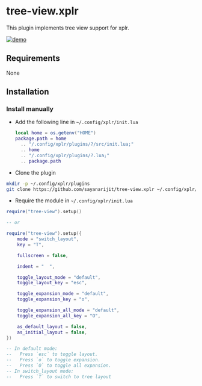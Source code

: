 # tree-view.xplr

This plugin implements tree view support for xplr.

[![demo](https://s12.gifyu.com/images/SQGR3.gif)](https://gifyu.com/image/SQGR3)

## Requirements

None

## Installation

### Install manually

- Add the following line in `~/.config/xplr/init.lua`

  ```lua
  local home = os.getenv("HOME")
  package.path = home
    .. "/.config/xplr/plugins/?/src/init.lua;"
    .. home
    .. "/.config/xplr/plugins/?.lua;"
    .. package.path
  ```

- Clone the plugin

```bash
mkdir -p ~/.config/xplr/plugins
git clone https://github.com/sayanarijit/tree-view.xplr ~/.config/xplr/plugins/tree-view
```

- Require the module in `~/.config/xplr/init.lua`

```lua
require("tree-view").setup()

-- or

require("tree-view").setup({
    mode = "switch_layout",
    key = "T",

    fullscreen = false,

    indent = "  ",

    toggle_layout_mode = "default",
    toggle_layout_key = "esc",

    toggle_expansion_mode = "default",
    toggle_expansion_key = "o",

    toggle_expansion_all_mode = "default",
    toggle_expansion_all_key = "O",

    as_default_layout = false,
    as_initial_layout = false,
})

-- In default mode:
--   Press `esc` to toggle layout.
--   Press `o` to toggle expansion.
--   Press `O` to toggle all expansion.
-- In switch_layout mode:
--   Press `T` to switch to tree layout
```
